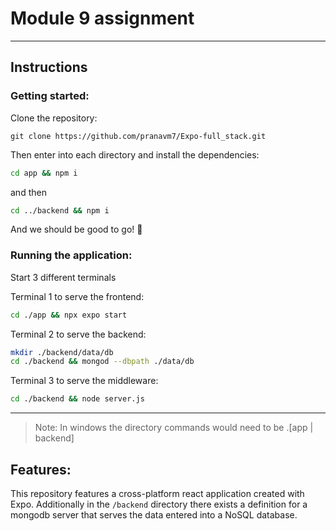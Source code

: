 # Module 9 assignment
---

## Instructions

### Getting started:  

Clone the repository: 

`git clone https://github.com/pranavm7/Expo-full_stack.git`

Then enter into each directory and install the dependencies:  

```sh
cd app && npm i
```

and then

```sh
cd ../backend && npm i
```

And we should be good to go! 🚀


### Running the application:  

Start 3 different terminals

Terminal 1 to serve the frontend:  
```sh
cd ./app && npx expo start 
```

Terminal 2 to serve the backend:
```sh
mkdir ./backend/data/db
cd ./backend && mongod --dbpath ./data/db 
```

Terminal 3 to serve the middleware:

```sh
cd ./backend && node server.js
```
---

> Note:
> In windows the directory commands would need to be .\[app | backend]


## Features: 

This repository features a cross-platform react application created with Expo. 
Additionally in the `/backend` directory there exists a definition for a mongodb server that serves the data entered into a NoSQL database.  

